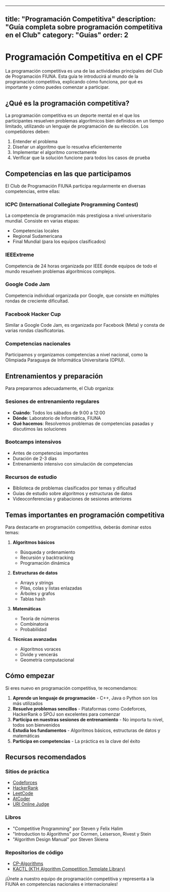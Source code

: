 
---
title: "Programación Competitiva"
description: "Guía completa sobre programación competitiva en el Club"
category: "Guías"
order: 2
---

# Programación Competitiva en el CPF

La programación competitiva es una de las actividades principales del Club de Programación FIUNA. Esta guía te introducirá al mundo de la programación competitiva, explicando cómo funciona, por qué es importante y cómo puedes comenzar a participar.

## ¿Qué es la programación competitiva?

La programación competitiva es un deporte mental en el que los participantes resuelven problemas algorítmicos bien definidos en un tiempo limitado, utilizando un lenguaje de programación de su elección. Los competidores deben:

1. Entender el problema
2. Diseñar un algoritmo que lo resuelva eficientemente
3. Implementar el algoritmo correctamente
4. Verificar que la solución funcione para todos los casos de prueba

## Competencias en las que participamos

El Club de Programación FIUNA participa regularmente en diversas competencias, entre ellas:

### ICPC (International Collegiate Programming Contest)
La competencia de programación más prestigiosa a nivel universitario mundial. Consiste en varias etapas:
- Competencias locales
- Regional Sudamericana
- Final Mundial (para los equipos clasificados)

### IEEExtreme
Competencia de 24 horas organizada por IEEE donde equipos de todo el mundo resuelven problemas algorítmicos complejos.

### Google Code Jam
Competencia individual organizada por Google, que consiste en múltiples rondas de creciente dificultad.

### Facebook Hacker Cup
Similar a Google Code Jam, es organizada por Facebook (Meta) y consta de varias rondas clasificatorias.

### Competencias nacionales
Participamos y organizamos competencias a nivel nacional, como la Olimpiada Paraguaya de Informática Universitaria (OPIU).

## Entrenamientos y preparación

Para prepararnos adecuadamente, el Club organiza:

### Sesiones de entrenamiento regulares
- **Cuándo**: Todos los sábados de 9:00 a 12:00
- **Dónde**: Laboratorio de Informática, FIUNA
- **Qué hacemos**: Resolvemos problemas de competencias pasadas y discutimos las soluciones

### Bootcamps intensivos
- Antes de competencias importantes
- Duración de 2-3 días
- Entrenamiento intensivo con simulación de competencias

### Recursos de estudio
- Biblioteca de problemas clasificados por temas y dificultad
- Guías de estudio sobre algoritmos y estructuras de datos
- Videoconferencias y grabaciones de sesiones anteriores

## Temas importantes en programación competitiva

Para destacarte en programación competitiva, deberás dominar estos temas:

1. **Algoritmos básicos**
   - Búsqueda y ordenamiento
   - Recursión y backtracking
   - Programación dinámica

2. **Estructuras de datos**
   - Arrays y strings
   - Pilas, colas y listas enlazadas
   - Árboles y grafos
   - Tablas hash

3. **Matemáticas**
   - Teoría de números
   - Combinatoria
   - Probabilidad

4. **Técnicas avanzadas**
   - Algoritmos voraces
   - Divide y vencerás
   - Geometría computacional

## Cómo empezar

Si eres nuevo en programación competitiva, te recomendamos:

1. **Aprende un lenguaje de programación** - C++, Java o Python son los más utilizados
2. **Resuelve problemas sencillos** - Plataformas como Codeforces, HackerRank o SPOJ son excelentes para comenzar
3. **Participa en nuestras sesiones de entrenamiento** - No importa tu nivel, todos son bienvenidos
4. **Estudia los fundamentos** - Algoritmos básicos, estructuras de datos y matemáticas
5. **Participa en competencias** - La práctica es la clave del éxito

## Recursos recomendados

### Sitios de práctica
- [Codeforces](https://codeforces.com/)
- [HackerRank](https://www.hackerrank.com/)
- [LeetCode](https://leetcode.com/)
- [AtCoder](https://atcoder.jp/)
- [URI Online Judge](https://www.urionlinejudge.com.br/)

### Libros
- "Competitive Programming" por Steven y Felix Halim
- "Introduction to Algorithms" por Cormen, Leiserson, Rivest y Stein
- "Algorithm Design Manual" por Steven Skiena

### Repositorios de código
- [CP-Algorithms](https://cp-algorithms.com/)
- [KACTL (KTH Algorithm Competition Template Library)](https://github.com/kth-competitive-programming/kactl)

¡Únete a nuestro equipo de programación competitiva y representa a la FIUNA en competencias nacionales e internacionales!
